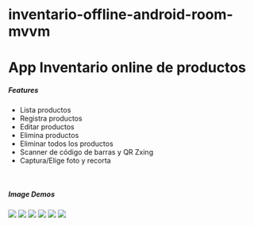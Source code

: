 # inventario-offline-android-room-mvvm
<h1>App Inventario online de productos</h1>
<h5>Features</h5>
<ul>
<li>Lista productos</li>
<li>Registra productos</li>
<li>Editar productos</li>
<li>Elimina productos</li>
<li>Eliminar todos los productos</li>
<li>Scanner de código de barras y QR Zxing</li>
<li>Captura/Elige foto y recorta</li>
</ul>
<br>
<h5>Image Demos</h5>
<img src="https://github.com/alcarazolabs/inventario-offline-android-room-mvvm/blob/main/listado.png">
<img src="https://github.com/alcarazolabs/inventario-offline-android-room-mvvm/blob/main/confirmacion.png">
<img src="https://github.com/alcarazolabs/inventario-offline-android-room-mvvm/blob/main/export.png">
<img src="https://github.com/alcarazolabs/inventario-offline-android-room-mvvm/blob/main/register.png">
<img src="https://github.com/alcarazolabs/inventario-offline-android-room-mvvm/blob/main/edit.png">
<img src="https://github.com/alcarazolabs/inventario-offline-android-room-mvvm/blob/main/scanner.png">
